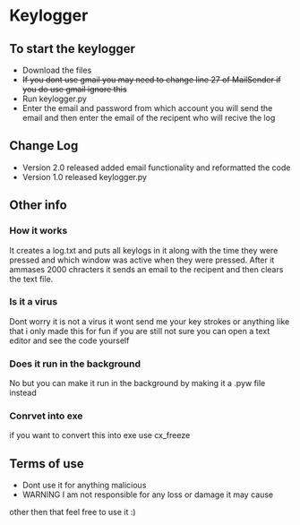 # Keylogger  

## To start the keylogger  
- Download the files  
- ~~If you dont use gmail you may need to change line 27 of MailSender if you do use gmail ignore this~~
- Run keylogger.py
- Enter the email and password from which account you will send the email and then enter the email of the recipent who will recive the log

## Change Log
- Version 2.0 released added email functionality and reformatted the code
- Version 1.0 released keylogger.py

## Other info  

### How it works
It creates a log.txt and puts all keylogs in it along with the time they were pressed and which window was active when they were pressed. After it ammases 2000 chracters it sends an email to the recipent and then clears the text file.

### Is it a virus
Dont worry it is not a virus it wont send me your key strokes or anything like that i only made this for fun if you are still not sure you can open a text editor and see the code yourself

### Does it run in the background
No but you can make it run in the background by making it a .pyw file instead

### Conrvet into exe
if you want to convert this into exe use cx_freeze

## Terms of use
- Dont use it for anything malicious  
- WARNING I am not responsible for any loss or damage it may cause  

other then that feel free to use it :)

